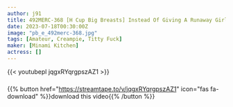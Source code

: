 ```yaml
---
author: j91
title: 492MERC-368 [H Cup Big Breasts] Instead Of Giving A Runaway Girl A Bed, Creampie Sex! Keep An Eye On The Plump Body!
date: 2023-07-18T00:30:00Z
image: "pb_e_492merc-368.jpg"
tags: [Amateur, Creampie, Titty Fuck]
maker: [Minami Kitchen]
actress: []
---
```



{{< youtubepl jqgxRYqrgpszAZ1 >}}
###

{{% button href="https://streamtape.to/v/jqgxRYqrgpszAZ1" icon="fas fa-download" %}}download this video{{% /button %}}

